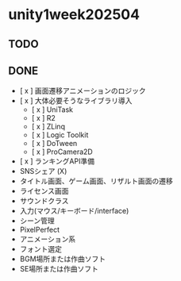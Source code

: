 # unity1week202504

## TODO


## DONE

- [ x ] 画面遷移アニメーションのロジック
- [ x ] 大体必要そうなライブラリ導入
    - [ x ] UniTask
    - [ x ] R2
    - [ x ] ZLinq
    - [ x ] Logic Toolkit
    - [ x ] DoTween
    - [ x ] ProCamera2D
- [ x ] ランキングAPI準備
- SNSシェア (X)
- タイトル画面、ゲーム画面、リザルト画面の遷移
- ライセンス画面
- サウンドクラス
- 入力(マウス/キーボード/interface)
- シーン管理
- PixelPerfect
- アニメーション系
- フォント選定
- BGM場所または作曲ソフト
- SE場所または作曲ソフト
